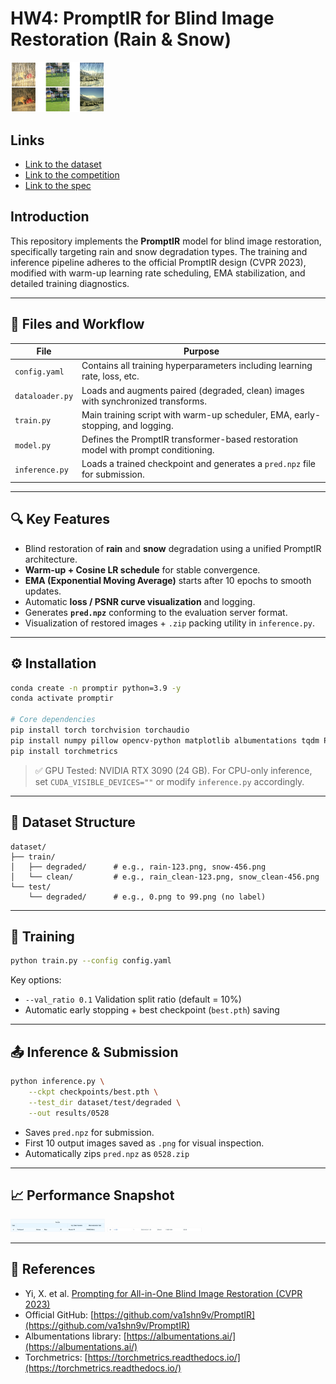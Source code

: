 # HW4: PromptIR for Blind Image Restoration (Rain & Snow)

<img src="assets/img.png" width="30%" />

## Links
- [Link to the dataset](https://drive.google.com/drive/folders/1Q4qLPMCKdjn-iGgXV_8wujDmvDpSI1ul)
- [Link to the competition](https://www.codabench.org/competitions/7834/?secret_key=3ee0f511-d399-4221-b897-98cb11701cb6)
- [Link to the spec](https://docs.google.com/presentation/d/1wNV44N7lrMXa0DYy0ejkJ5skuEAImASBCqlGdqV0pow/edit?slide=id.g3531696fc91_0_0#slide=id.g3531696fc91_0_0)

## Introduction

This repository implements the **PromptIR** model for blind image restoration, specifically targeting rain and snow degradation types. The training and inference pipeline adheres to the official PromptIR design (CVPR 2023), modified with warm-up learning rate scheduling, EMA stabilization, and detailed training diagnostics.

---

## 📁 Files and Workflow

| File            | Purpose                                                                            |
| --------------- | ---------------------------------------------------------------------------------- |
| `config.yaml`   | Contains all training hyperparameters including learning rate, loss, etc.          |
| `dataloader.py` | Loads and augments paired (degraded, clean) images with synchronized transforms.   |
| `train.py`      | Main training script with warm-up scheduler, EMA, early-stopping, and logging.     |
| `model.py`      | Defines the PromptIR transformer-based restoration model with prompt conditioning. |
| `inference.py`  | Loads a trained checkpoint and generates a `pred.npz` file for submission.         |

---

## 🔍 Key Features

* Blind restoration of **rain** and **snow** degradation using a unified PromptIR architecture.
* **Warm-up + Cosine LR schedule** for stable convergence.
* **EMA (Exponential Moving Average)** starts after 10 epochs to smooth updates.
* Automatic **loss / PSNR curve visualization** and logging.
* Generates **`pred.npz`** conforming to the evaluation server format.
* Visualization of restored images + `.zip` packing utility in `inference.py`.

---

## ⚙️ Installation

```bash
conda create -n promptir python=3.9 -y
conda activate promptir

# Core dependencies
pip install torch torchvision torchaudio
pip install numpy pillow opencv-python matplotlib albumentations tqdm PyYAML
pip install torchmetrics
```

> ✅ GPU Tested: NVIDIA RTX 3090 (24 GB). For CPU-only inference, set `CUDA_VISIBLE_DEVICES=""` or modify `inference.py` accordingly.

---

## 📂 Dataset Structure

```
dataset/
├── train/
│   ├── degraded/      # e.g., rain-123.png, snow-456.png
│   └── clean/         # e.g., rain_clean-123.png, snow_clean-456.png
└── test/
    └── degraded/      # e.g., 0.png to 99.png (no label)
```

---

## 🚀 Training

```bash
python train.py --config config.yaml
```

Key options:

* `--val_ratio 0.1`  Validation split ratio (default = 10%)
* Automatic early stopping + best checkpoint (`best.pth`) saving

---

## 📤 Inference & Submission

```bash
python inference.py \
    --ckpt checkpoints/best.pth \
    --test_dir dataset/test/degraded \
    --out results/0528
```

* Saves `pred.npz` for submission.
* First 10 output images saved as `.png` for visual inspection.
* Automatically zips `pred.npz` as `0528.zip`


---

## 📈 Performance Snapshot

<img src="assets/img1.png" width="30%" />
<img src="assets/img2.png" width="30%" />

---

## 📄 References

* Yi, X. et al. [Prompting for All-in-One Blind Image Restoration (CVPR 2023)](https://arxiv.org/abs/2306.13090)
* Official GitHub: [https://github.com/va1shn9v/PromptIR](https://github.com/va1shn9v/PromptIR)
* Albumentations library: [https://albumentations.ai/](https://albumentations.ai/)
* Torchmetrics: [https://torchmetrics.readthedocs.io/](https://torchmetrics.readthedocs.io/)

